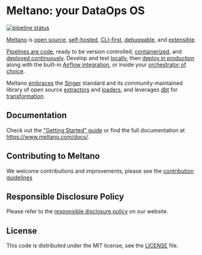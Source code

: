 # Meltano: your DataOps OS

[![pipeline status](https://gitlab.com/meltano/meltano/badges/master/pipeline.svg)](https://gitlab.com/meltano/meltano/commits/master)

[Meltano](https://meltano.com) is
[open source](https://gitlab.com/meltano/meltano),
[self-hosted](https://meltano.com/docs/production.html),
[CLI-first](https://meltano.com/docs/command-line-interface.html),
[debuggable](https://meltano.com/docs/command-line-interface.html#debugging), and
[extensible](https://meltano.com/docs/plugins.html).

[Pipelines are code](https://meltano.com/docs/project.html),
ready to be version controlled,
[containerized](https://meltano.com/docs/containerization.html), and
[deployed continuously](https://meltano.com/docs/production.html#and-onto-the-production-environment).
Develop and test
[locally](https://meltano.com/docs/getting-started.html#local-installation),
then
[deploy in production](https://meltano.com/docs/production.html)
along with the built-in
[Airflow integration](https://meltano.com/docs/production.html#airflow-orchestrator),
or inside your
[orchestrator of choice](https://meltano.com/docs/production.html#meltano-elt).

Meltano [embraces](https://handbook.meltano.com/product/singer) the [Singer](https://www.singer.io/) standard and its community-maintained library of open source
[extractors](https://hub.meltano.com/extractors/) and
[loaders](https://hub.meltano.com/loaders/),
and leverages [dbt](https://www.getdbt.com) for [transformation](https://meltano.com/docs/transforms.html).

## Documentation

Check out the ["Getting Started" guide](https://meltano.com/docs/getting-started.html)
or find the full documentation at <https://www.meltano.com/docs/>.

## Contributing to Meltano

We welcome contributions and improvements, please see the [contribution guidelines](https://meltano.com/docs/contributor-guide.html)

## Responsible Disclosure Policy

Please refer to the [responsible disclosure policy](https://meltano.com/docs/responsible-disclosure.html) on our website.

## License

This code is distributed under the MIT license, see the [LICENSE](LICENSE) file.
